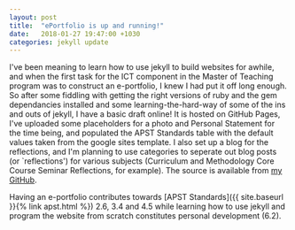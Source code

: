 ```yaml
---
layout: post
title:  "ePortfolio is up and running!"
date:   2018-01-27 19:47:00 +1030
categories: jekyll update
---
```


I've been meaning to learn how to use jekyll to build websites for awhile, and when the first task for the ICT component in the Master of Teaching program was to construct an e-portfolio, I knew I had put it off long enough. So after some fiddling with getting the right versions of ruby and the gem dependancies installed and some learning-the-hard-way of some of the ins and outs of jekyll, I have a basic draft online! It is hosted on GitHub Pages, I've uploaded some placeholders for a photo and Personal Statement for the time being, and populated the APST Standards table with the default values taken from the google sites template. I also set up a blog for the reflections, and I'm planning to use categories to seperate out blog posts (or `reflections') for various subjects (Curriculum and Methodology Core Course Seminar Reflections, for example). The source is available from [my GitHub](https://github.com/Armadilloa16/eportfolio).

Having an e-portfolio contributes towards [APST Standards]({{ site.baseurl }}{% link apst.html %}) 2.6, 3.4 and 4.5 while learning how to use jekyll and program the website from scratch constitutes personal development (6.2).
